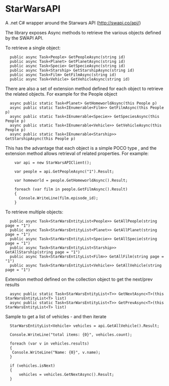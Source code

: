 # StarWarsAPI
A .net C# wrapper around the Starwars API (http://swapi.co/api/)

The library exposes Async methods to retrieve the various objects defined by the SWAPI API.

To retrieve a single object:

      public async Task<People> GetPeopleAsync(string id)
      public async Task<Planet> GetPlanetAsync(string id)
      public async Task<Specie> GetSpecieAsync(string id)
      public async Task<Starship> GetStarshipAsync(string id)
      public async Task<Film> GetFilmAsync(string id)
      public async Task<Vehicle> GetVehicleAsync(string id)


There are also a set of extension method defined for each object to retrieve the related objects. 
For example for the People object

      async public static Task<Planet> GetHomeworldAsync(this People p)
      async public static Task<IEnumerable<Film>> GetFilmAsync(this People p)
      async public static Task<IEnumerable<Specie>> GetSpeciesAsync(this People p)
      async public static Task<IEnumerable<Vehicle>> GetVehicleAsync(this People p)
      async public static Task<IEnumerable<Starship>> GetStarshipAsync(this People p)


This has the advantage that each object is a simple POCO type , and the extension method allows retrieval of related properties.
For example:

        var api = new StarWarsAPIClient();
        
        var people = api.GetPeopleAsync("1").Result;
        
        var homeworld = people.GetHomeworldAsync().Result;
        
        foreach (var film in people.GetFilmAsync().Result)
        {
          Console.WriteLine(film.episode_id);
        }

To retrieve multiple objects:

      public async Task<StarWarsEntityList<People>> GetAllPeople(string page = "1")
      public async Task<StarWarsEntityList<Planet>> GetAllPlanet(string page = "1")
      public async Task<StarWarsEntityList<Specie>> GetAllSpecie(string page = "1")
      public async Task<StarWarsEntityList<Starship>> GetAllStarship(string page = "1")
      public async Task<StarWarsEntityList<Film>> GetAllFilm(string page = "1")
      public async Task<StarWarsEntityList<Vehicle>> GetAllVehicle(string page = "1")

Extension method defined on the collection object to get the next/prev results

      async public static Task<StarWarsEntityList<T>> GetNextAsync<T>(this StarWarsEntityList<T> list)
      async public static Task<StarWarsEntityList<T>> GetPrevAsync<T>(this StarWarsEntityList<T> list)

Sample to get a list of vehicles - and then iterate

      StarWarsEntityList<Vehicle> vehicles = api.GetAllVehicle().Result;
      
      Console.WriteLine("total items: {0}", vehicles.count);
      
      foreach (var v in vehicles.results)
      {
       Console.WriteLine("Name: {0}", v.name);
      }
      
      if (vehicles.isNext)
      {
          vehicles = vehicles.GetNextAsync().Result;
      }





